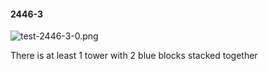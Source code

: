 #### 2446-3
![test-2446-3-0.png](https://github.com/lil-lab/nlvr/raw/master/nlvr/test/images/4/test-2446-3-0.png "test-2446-3-0.png")

There is at least 1 tower with 2 blue blocks stacked together